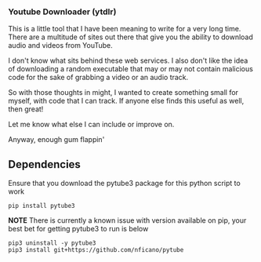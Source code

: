 ### Youtube Downloader (ytdlr)

This is a little tool that I have been meaning to write for a very long time. There are a multitude of sites out there that give you the ability to download audio and videos from YouTube.

I don't know what sits behind these web services. I also don't like the idea of downloading a random executable that may or may not
contain malicious code for the sake of grabbing a video or an audio track.

So with those thoughts in might, I wanted to create something small for myself, with code that I can track. If anyone else finds this useful as well, then great!

Let me know what else I can include or improve on.

Anyway, enough gum flappin'

## Dependencies

Ensure that you download the pytube3 package for this python script to work
```
pip install pytube3
```

**NOTE**
There is currently a known issue with version available on pip, your best bet for getting pytube3 to run is below
```
pip3 uninstall -y pytube3
pip3 install git+https://github.com/nficano/pytube
```

